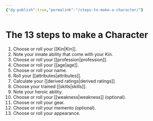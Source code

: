```yaml
---
{"dg-publish":true,"permalink":"/steps-to-make-a-character/"}
---
```


# The 13 steps to make a Character
1. Choose or roll your [[Kin\|Kin]].
2. Note your innate ability that come with your Kin.
3. Choose or roll your [[profession\|profession]].
4. Choose or roll your [[age\|age]].
5. Choose or roll your name.
6. Roll your [[attributes\|attributes]].
7. Calculate your [[derived ratings\|derived ratings]].
8. Choose your trained [[skills\|skills]].
9. Note your heroic ability.
10. Choose or roll your [[weakness\|weakness]] (optional).
11. Choose or roll your gear.
12. Choose or roll your memento (optional).
13. Choose or roll your appearance.